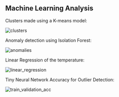 ## Machine Learning Analysis

Clusters made using a K-means model:

![clusters](https://github.com/user-attachments/assets/f690957e-901e-4c55-a9a3-d984b261a699)

Anomaly detection using Isolation Forest:

![anomalies](https://github.com/user-attachments/assets/20ca9ba5-86c9-4b65-8340-c8ffccc26a84)

Linear Regression of the temperature:

![linear_regression](https://github.com/user-attachments/assets/87672877-6294-49be-a74c-b1f46fe5f277)

Tiny Neural Network Accuracy for Outlier Detection:

![train_validation_acc](https://github.com/user-attachments/assets/f217519a-f2cc-48c1-849d-aa24cb47a419)
